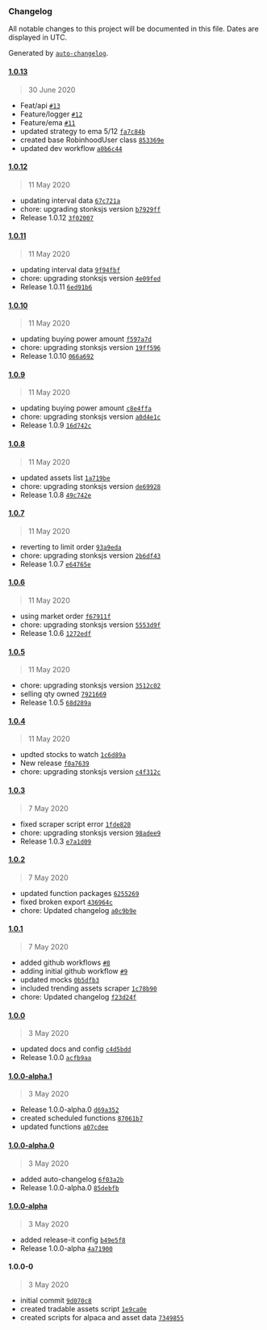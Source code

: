 ### Changelog

All notable changes to this project will be documented in this file. Dates are displayed in UTC.

Generated by [`auto-changelog`](https://github.com/CookPete/auto-changelog).

#### [1.0.13](https://github.com/nielse63/stonksjs/compare/1.0.12...1.0.13)

> 30 June 2020

- Feat/api [`#13`](https://github.com/nielse63/stonksjs/pull/13)
- Feature/logger [`#12`](https://github.com/nielse63/stonksjs/pull/12)
- Feature/ema [`#11`](https://github.com/nielse63/stonksjs/pull/11)
- updated strategy to ema 5/12
  [`fa7c84b`](https://github.com/nielse63/stonksjs/commit/fa7c84b712419fce0535fe1af0dff6b03420627c)
- created base RobinhoodUser class
  [`853369e`](https://github.com/nielse63/stonksjs/commit/853369e7e764ebacd23e75ddcaa6e26e7379557b)
- updated dev workflow
  [`a0b6c44`](https://github.com/nielse63/stonksjs/commit/a0b6c44121d766bbdd8ae98da2117a0f4c3833d7)

#### [1.0.12](https://github.com/nielse63/stonksjs/compare/1.0.11...1.0.12)

> 11 May 2020

- updating interval data
  [`67c721a`](https://github.com/nielse63/stonksjs/commit/67c721a02e8652ea6047c41c9aa2fbcbefdf0c02)
- chore: upgrading stonksjs version
  [`b7929ff`](https://github.com/nielse63/stonksjs/commit/b7929ffd1e1be77ee6d1ec85a7b0614027f480ad)
- Release 1.0.12
  [`3f02007`](https://github.com/nielse63/stonksjs/commit/3f020075d56b0418b8cfc0431f55b72d692f8105)

#### [1.0.11](https://github.com/nielse63/stonksjs/compare/1.0.10...1.0.11)

> 11 May 2020

- updating interval data
  [`9f94fbf`](https://github.com/nielse63/stonksjs/commit/9f94fbf99be4dd1afc006f87a35b0ecc87632359)
- chore: upgrading stonksjs version
  [`4e09fed`](https://github.com/nielse63/stonksjs/commit/4e09fed58324f88b053da988e38d54ed98707940)
- Release 1.0.11
  [`6ed91b6`](https://github.com/nielse63/stonksjs/commit/6ed91b6568e43f4bf43189185cf4534d8a612c27)

#### [1.0.10](https://github.com/nielse63/stonksjs/compare/1.0.9...1.0.10)

> 11 May 2020

- updating buying power amount
  [`f597a7d`](https://github.com/nielse63/stonksjs/commit/f597a7d745af320a5d287db91197fe5c324e6d92)
- chore: upgrading stonksjs version
  [`19ff596`](https://github.com/nielse63/stonksjs/commit/19ff596bea0684e1f84aa2ece116ec7650eaded8)
- Release 1.0.10
  [`066a692`](https://github.com/nielse63/stonksjs/commit/066a692ed9bb119a5c1523d837d35ed7a2ee70fd)

#### [1.0.9](https://github.com/nielse63/stonksjs/compare/1.0.8...1.0.9)

> 11 May 2020

- updating buying power amount
  [`c8e4ffa`](https://github.com/nielse63/stonksjs/commit/c8e4ffaffc6c6d0c8a5196c2bb6448b52775f026)
- chore: upgrading stonksjs version
  [`a0d4e1c`](https://github.com/nielse63/stonksjs/commit/a0d4e1c0f0a48e21722686aaceddbe11ae60bec0)
- Release 1.0.9
  [`16d742c`](https://github.com/nielse63/stonksjs/commit/16d742c37eae7551003539e84eddfa02d32d1159)

#### [1.0.8](https://github.com/nielse63/stonksjs/compare/1.0.7...1.0.8)

> 11 May 2020

- updated assets list
  [`1a719be`](https://github.com/nielse63/stonksjs/commit/1a719be274a3aff9e224309ba72f107184c1f3d7)
- chore: upgrading stonksjs version
  [`de69928`](https://github.com/nielse63/stonksjs/commit/de69928d5820640fb4998328c6bd2e21fd39eb0b)
- Release 1.0.8
  [`49c742e`](https://github.com/nielse63/stonksjs/commit/49c742ee6436a0e2c0381dd1cbe7d45a4b0d4edb)

#### [1.0.7](https://github.com/nielse63/stonksjs/compare/1.0.6...1.0.7)

> 11 May 2020

- reverting to limit order
  [`93a9eda`](https://github.com/nielse63/stonksjs/commit/93a9eda82e77d77bc0ee0c2fc94c54df5054e0cf)
- chore: upgrading stonksjs version
  [`2b6df43`](https://github.com/nielse63/stonksjs/commit/2b6df43a7a5e93a3ccc3c25391dcc7ed85056d5d)
- Release 1.0.7
  [`e64765e`](https://github.com/nielse63/stonksjs/commit/e64765e20db912ab3d6013dde23ecc11ce67214c)

#### [1.0.6](https://github.com/nielse63/stonksjs/compare/1.0.5...1.0.6)

> 11 May 2020

- using market order
  [`f67911f`](https://github.com/nielse63/stonksjs/commit/f67911ffc3dfa7da0de9c6a8546d19d5ab9fd76a)
- chore: upgrading stonksjs version
  [`5553d9f`](https://github.com/nielse63/stonksjs/commit/5553d9f74331d21f5b1fa60b834830723b43a713)
- Release 1.0.6
  [`1272edf`](https://github.com/nielse63/stonksjs/commit/1272edf15e7f588205de8c33466fa6639ee005c8)

#### [1.0.5](https://github.com/nielse63/stonksjs/compare/1.0.4...1.0.5)

> 11 May 2020

- chore: upgrading stonksjs version
  [`3512c02`](https://github.com/nielse63/stonksjs/commit/3512c02401279f7bfa135bb81dd89883b2f86634)
- selling qty owned
  [`7921669`](https://github.com/nielse63/stonksjs/commit/79216692e0cd2471ff52ce2c512b60b8e8e7cd66)
- Release 1.0.5
  [`68d289a`](https://github.com/nielse63/stonksjs/commit/68d289a05af409309d11133f86c76e2e4d40febd)

#### [1.0.4](https://github.com/nielse63/stonksjs/compare/1.0.3...1.0.4)

> 11 May 2020

- updted stocks to watch
  [`1c6d89a`](https://github.com/nielse63/stonksjs/commit/1c6d89a8aea5669fbd2fd56f8e7f53b64c9f8530)
- New release
  [`f0a7639`](https://github.com/nielse63/stonksjs/commit/f0a7639424a52c11ac6b08d05319de05b49e6a55)
- chore: upgrading stonksjs version
  [`c4f312c`](https://github.com/nielse63/stonksjs/commit/c4f312c981b1205eded0161785583902a74bdd3f)

#### [1.0.3](https://github.com/nielse63/stonksjs/compare/1.0.2...1.0.3)

> 7 May 2020

- fixed scraper script error
  [`1fde820`](https://github.com/nielse63/stonksjs/commit/1fde820e665211a8ba3e8d0fdea029acd1a0ed9e)
- chore: upgrading stonksjs version
  [`98adee9`](https://github.com/nielse63/stonksjs/commit/98adee9dae843f2726c587abe9c1197688cea928)
- Release 1.0.3
  [`e7a1d09`](https://github.com/nielse63/stonksjs/commit/e7a1d0905a8dfec8f8f2e43e29cb76ccdb5e151b)

#### [1.0.2](https://github.com/nielse63/stonksjs/compare/1.0.1...1.0.2)

> 7 May 2020

- updated function packages
  [`6255269`](https://github.com/nielse63/stonksjs/commit/6255269efb93fdaad1b718cac247d154963469c6)
- fixed broken export
  [`436964c`](https://github.com/nielse63/stonksjs/commit/436964c19e81b799de8a890345b366d0a54b3731)
- chore: Updated changelog
  [`a0c9b9e`](https://github.com/nielse63/stonksjs/commit/a0c9b9ef3974b8a65c9ceb973d85b22f17f9df28)

#### [1.0.1](https://github.com/nielse63/stonksjs/compare/1.0.0...1.0.1)

> 7 May 2020

- added github workflows [`#8`](https://github.com/nielse63/stonksjs/pull/8)
- adding initial github workflow [`#9`](https://github.com/nielse63/stonksjs/pull/9)
- updated mocks
  [`0b5dfb3`](https://github.com/nielse63/stonksjs/commit/0b5dfb34f9afdc408f880acb1fb5d8e18429f7c7)
- included trending assets scraper
  [`1c78b90`](https://github.com/nielse63/stonksjs/commit/1c78b904fcd4f42d2209a8ba0c74441eb1f13fed)
- chore: Updated changelog
  [`f23d24f`](https://github.com/nielse63/stonksjs/commit/f23d24fa5e88f64605f5f03e35bc4f0460b39ed1)

#### [1.0.0](https://github.com/nielse63/stonksjs/compare/1.0.0-alpha.1...1.0.0)

> 3 May 2020

- updated docs and config
  [`c4d5bdd`](https://github.com/nielse63/stonksjs/commit/c4d5bdd03bfeadd5fff4a47452fcf86e5af97574)
- Release 1.0.0
  [`acfb9aa`](https://github.com/nielse63/stonksjs/commit/acfb9aa9d4794e6f2e8fcc9d7f5d36d9c922ad50)

#### [1.0.0-alpha.1](https://github.com/nielse63/stonksjs/compare/1.0.0-alpha.0...1.0.0-alpha.1)

> 3 May 2020

- Release 1.0.0-alpha.0
  [`d69a352`](https://github.com/nielse63/stonksjs/commit/d69a35295a6caaa4c27e5a07b0329ed23643aa38)
- created scheduled functions
  [`87061b7`](https://github.com/nielse63/stonksjs/commit/87061b722fe35ca625c5be9b6217ce905115ea11)
- updated functions
  [`a07cdee`](https://github.com/nielse63/stonksjs/commit/a07cdeedae1f4c4ff05a05f2805d2e4a7a70cd0a)

#### [1.0.0-alpha.0](https://github.com/nielse63/stonksjs/compare/1.0.0-alpha...1.0.0-alpha.0)

> 3 May 2020

- added auto-changelog
  [`6f03a2b`](https://github.com/nielse63/stonksjs/commit/6f03a2b9ce85dc5c1c215b70f53ceaadc0c3b175)
- Release 1.0.0-alpha.0
  [`85debfb`](https://github.com/nielse63/stonksjs/commit/85debfbb092cf9a96d5ca8ad371d92e8c63d6ce0)

#### [1.0.0-alpha](https://github.com/nielse63/stonksjs/compare/1.0.0-0...1.0.0-alpha)

> 3 May 2020

- added release-it config
  [`b49e5f8`](https://github.com/nielse63/stonksjs/commit/b49e5f8d415fd122affd2488bab3664ca2d52a39)
- Release 1.0.0-alpha
  [`4a71900`](https://github.com/nielse63/stonksjs/commit/4a71900db47abc33f3eeca47ae1bf62ccbac38df)

#### 1.0.0-0

> 3 May 2020

- initial commit
  [`9d070c8`](https://github.com/nielse63/stonksjs/commit/9d070c8415cb7ff020d2fee8ee0bb08a4f2ba131)
- created tradable assets script
  [`1e9ca0e`](https://github.com/nielse63/stonksjs/commit/1e9ca0eb375bae3a63089a40e8e2bdb856aaa9f7)
- created scripts for alpaca and asset data
  [`7349855`](https://github.com/nielse63/stonksjs/commit/7349855c7703c539e53b74f01c2badfcbe8b7f56)
